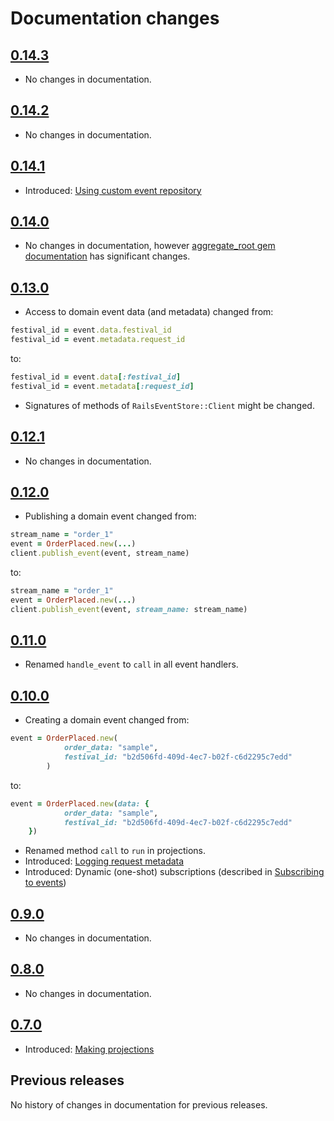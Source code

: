 # Documentation changes

## [0.14.3](https://github.com/arkency/rails_event_store/releases/tag/v0.14.3)
  * No changes in documentation.

## [0.14.2](https://github.com/arkency/rails_event_store/releases/tag/v0.14.2)
  * No changes in documentation.

## [0.14.1](https://github.com/arkency/rails_event_store/releases/tag/v0.14.1)
  * Introduced: [Using custom event repository](repository.md)

## [0.14.0](https://github.com/arkency/rails_event_store/releases/tag/v0.14.0)
  * No changes in documentation, however [aggregate_root gem documentation](https://github.com/arkency/aggregate_root) has significant changes.

## [0.13.0](https://github.com/arkency/rails_event_store/releases/tag/v0.13.0)
  * Access to domain event data (and metadata) changed from:

  ```ruby
  festival_id = event.data.festival_id
  festival_id = event.metadata.request_id
  ```

  to:

  ```ruby
  festival_id = event.data[:festival_id]
  festival_id = event.metadata[:request_id]
  ```

  * Signatures of methods of `RailsEventStore::Client` might be changed.

## [0.12.1](https://github.com/arkency/rails_event_store/releases/tag/v0.12.1)
  * No changes in documentation.

## [0.12.0](https://github.com/arkency/rails_event_store/releases/tag/v0.12.0)
  * Publishing a domain event changed from:

  ```ruby
  stream_name = "order_1"
  event = OrderPlaced.new(...)
  client.publish_event(event, stream_name)
  ```

  to:

  ```ruby
  stream_name = "order_1"
  event = OrderPlaced.new(...)
  client.publish_event(event, stream_name: stream_name)
  ```

## [0.11.0](https://github.com/arkency/rails_event_store/releases/tag/v0.11.0)
  * Renamed `handle_event` to `call` in all event handlers.

## [0.10.0](https://github.com/arkency/rails_event_store/releases/tag/v0.10.0)
  * Creating a domain event changed from:

  ```ruby
  event = OrderPlaced.new(
              order_data: "sample",
              festival_id: "b2d506fd-409d-4ec7-b02f-c6d2295c7edd"
          )
  ```

  to:

  ```ruby
  event = OrderPlaced.new(data: {
              order_data: "sample",
              festival_id: "b2d506fd-409d-4ec7-b02f-c6d2295c7edd"
      })
  ```

  * Renamed method `call` to `run` in projections.
  * Introduced: [Logging request metadata](request_metadata.md)
  * Introduced: Dynamic (one-shot) subscriptions (described in [Subscribing to events](subscribe.md))

## [0.9.0](https://github.com/arkency/rails_event_store/releases/tag/v0.9.0)
  * No changes in documentation.

## [0.8.0](https://github.com/arkency/rails_event_store/releases/tag/v0.8.0)
  * No changes in documentation.

## [0.7.0](https://github.com/arkency/rails_event_store/releases/tag/v0.7.0)
  * Introduced: [Making projections](projection.md)

## Previous releases

No history of changes in documentation for previous releases.
